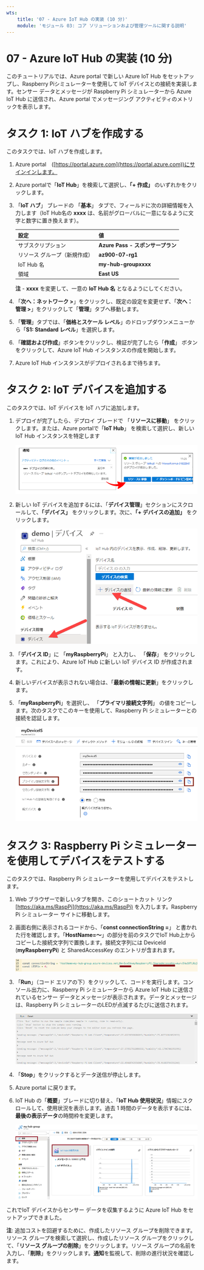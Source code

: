 ```yaml
---
wts:
    title: '07 - Azure IoT Hub の実装 (10 分)'
    module: 'モジュール 03: コア ソリューションおよび管理ツールに関する説明'
---
```

# 07 - Azure IoT Hub の実装 (10 分)

このチュートリアルでは、Azure portal で新しい Azure IoT Hub をセットアップし、Raspberry Piシミュレーターを使用して IoT デバイスとの接続を実装します。センサー データとメッセージが Raspberry Pi シミュレーターから Azure IoT Hub に送信され、Azure portal でメッセージング アクティビティのメトリックを表示します。

# タスク 1: IoT ハブを作成する 

このタスクでは、IoT ハブを作成します。 

1. Azure portal　([https://portal.azure.com](https://portal.azure.com))にサインインします。

2. Azure portalで「**IoT Hub**」を検索して選択し、**「+ 作成」** のいずれかをクリックします。

3. 「**IoT ハブ**」 ブレードの 「**基本**」 タブで、フィールドに次の詳細情報を入力します（IoT Hub名の **xxxx** は、名前がグローバルに一意になるように文字と数字に置き換えます）。

    | 設定 | 値 |
    |--|--|
    | サブスクリプション | **Azure Pass - スポンサープラン** |
    | リソース グループ（新規作成） | **az900-07-rg1** |
    | IoT Hub 名 | **my-hub-groupxxxx** |
    | 領域 | **East US** |

    **注** -  **xxxx** を変更して、一意の **IoT Hub 名** となるようにしてください。

4. 「**次へ：ネットワーク >**」をクリックし、既定の設定を変更せず、「**次へ：管理 >**」をクリックして「**管理**」タブへ移動します。

5. 「**管理**」タブでは、「**価格とスケール レベル**」のドロップダウンメニューから「**S1: Standard レベル**」を選択します。

6. 「**確認および作成**」ボタンをクリックし、検証が完了したら「**作成**」 ボタンをクリックして、Azure IoT Hub インスタンスの作成を開始します。

7. Azure IoT Hub インスタンスがデプロイされるまで待ちます。 

# タスク 2: IoT デバイスを追加する

このタスクでは、IoT デバイスを IoT ハブに追加します。 

1. デプロイが完了したら、デプロイ ブレードで 「**リソースに移動**」 をクリックします。または、Azure portalで「**IoT Hub**」 を検索して選択し、新しい IoT Hub インスタンスを特定します

	![Azure Portal での進行中のデプロイメントとデプロイメント成功通知のスクリーンショット。](./images/0601.png)

2. 新しい IoT デバイスを追加するには、「**デバイス管理**」セクションにスクロールして、**「デバイス」** をクリックします。次に、**「+ デバイスの追加」** をクリックします。

	![Azure Portal の IoT ハブ ナビゲーション ブレード内で強調表示される「IoT デバイス」ウィンドウのスクリーンショット。「新規」ボタンが強調表示され、新しい IoT デバイス ID を IoT Hub に追加する方法が示されています。](./images/0602.png)

3. 「**デバイス ID**」に 「**myRaspberryPi**」 と入力し、 「**保存**」 をクリックします。これにより、Azure IoT Hub に新しい IoT デバイス ID が作成されます。

4. 新しいデバイスが表示されない場合は、「**最新の情報に更新**」をクリックします。 

5. 「**myRaspberryPi**」を選択し、 「**プライマリ接続文字列**」 の値をコピーします。次のタスクでこのキーを使用して、Raspberry Pi シミュレーターとの接続を認証します。

	![コピー アイコンが強調表示された「プライマリ接続文字列」ページのスクリーンショット。](./images/0603.png)

# タスク 3: Raspberry Pi シミュレーターを使用してデバイスをテストする

このタスクでは、Raspberry Pi シミュレーターを使用してデバイスをテストします。 

1. Web ブラウザーで新しいタブを開き、このショートカット リンク [https://aka.ms/RaspPi](https://aka.ms/RaspPi) を入力します。Raspberry Pi シミュレーター サイトに移動します。

2. 画面右側に表示されるコードから、「**const connectionString =**」 と書かれた行を確認します。「**HostName=～**」の部分を前のタスクでIoT Hub上からコピーした接続文字列で置換します。接続文字列には DeviceId (**myRaspberryPi**) と SharedAccessKey のエントリが含まれます。

	![Raspberry Pi シミュレーター内のコーディング領域のスクリーンショット。](./images/0604.png)

3. 「**Run**」（コード エリアの下）をクリックして、コードを実行します。コンソール出力に、Raspberry Pi シミュレーターから Azure IoT Hub に送信されているセンサー データとメッセージが表示されます。データとメッセージは、Raspberry Pi シミュレーターのLEDが点滅するたびに送信されます。 

	![Raspberry Pi シミュレータコンソールのスクリーンショット。  コンソール出力に、Raspberry Pi シミュレーターから Azure IoT Hub に送信されたセンサー データとメッセージが表示されています。](./images/0605.png)

5. 「**Stop**」をクリックするとデータ送信が停止します。

6. Azure portal に戻ります。

7. IoT Hub の「**概要**」ブレードに切り替え、「**IoT Hub 使用状況**」情報にスクロールして、使用状況を表示します。過去 1 時間のデータを表示するには、**最後の表示データ**の時間枠を変更します。

	![Azure Portal の IoT ハブの使用状況領域内のメトリックのスクリーンショット。](./images/0606.png)


これでIoT デバイスからセンサー データを収集するように Azure IoT Hub をセットアップできました。

**注**: 追加コストを回避するために、作成したリソース グループを削除できます。リソース グループを検索して選択し、作成したリソース グループをクリックして、「**リソース グループの削除**」をクリックします。リソース グループの名前を入力し、「**削除**」をクリックします。**通知**を監視して、削除の進行状況を確認します。
